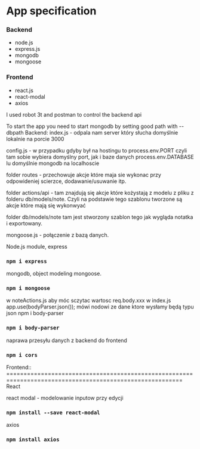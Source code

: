 # App specification

### Backend

-  node.js
-  express.js
-  mongodb
-  mongoose

### Frontend

-  react.js
-  react-modal
-  axios

I used robot 3t and postman to control the backend api

To start the app you need to start mongodb by setting good path with --dbpath
Backend:
index.js - odpala nam server który słucha domyślnie lokalnie na porcie 3000

config.js - w przypadku gdyby był na hostingu to process.env.PORT czyli tam sobie wybiera domyślny port, jak i baze danych process.env.DATABASE lu domyślnie mongodb na localhoscie

folder routes - przechowuje akcje które maja sie wykonac przy odpowideniej scierzce, dodawanie/usuwanie itp.

folder actions/api - tam znajdują się akcje które kożystają z modelu z pliku z folderu db/models/note. Czyli na podstawie tego szablonu tworzone są akcje które mają się wykonwyać

folder db/models/note tam jest stworzony szablon tego jak wygląda notatka i exportowany.

mongoose.js - połączenie z bazą danych.

Node.js module, express

### `npm i express`

mongodb, object modeling mongoose.

### `npm i mongoose`

w noteActions.js aby móc sczytac wartosc req.body.xxx
w index.js app.use(bodyParser.json()); mówi nodowi ze dane ktore wysłamy będą typu json
npm i body-parser

### `npm i body-parser`

naprawa przesyłu danych z backend do frontend

### `npm i cors`

Frontend:: =========================================================================================================
React

react modal - modelowanie inputow przy edycji

### `npm install --save react-modal`

axios

### `npm install axios`
